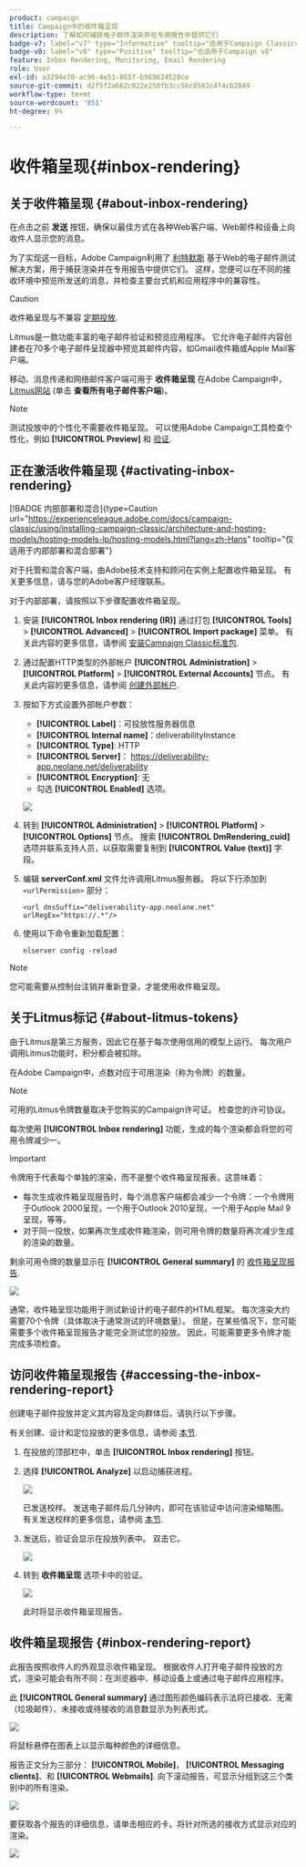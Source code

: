 ```yaml
---
product: campaign
title: Campaign中的收件箱呈现
description: 了解如何捕获电子邮件渲染并在专用报告中提供它们
badge-v7: label="v7" type="Informative" tooltip="适用于Campaign Classicv7"
badge-v8: label="v8" type="Positive" tooltip="也适用于Campaign v8"
feature: Inbox Rendering, Monitoring, Email Rendering
role: User
exl-id: a3294e70-ac96-4e51-865f-b969624528ce
source-git-commit: d2f5f2a662c022e258fb3cc56c8502c4f4cb2849
workflow-type: tm+mt
source-wordcount: '851'
ht-degree: 9%

---
```


# 收件箱呈现{#inbox-rendering}

## 关于收件箱呈现 {#about-inbox-rendering}

在点击之前 **发送** 按钮，确保以最佳方式在各种Web客户端、Web邮件和设备上向收件人显示您的消息。

为了实现这一目标，Adobe Campaign利用了 [利特默斯](https://litmus.com/email-testing) 基于Web的电子邮件测试解决方案，用于捕获渲染并在专用报告中提供它们。 这样，您便可以在不同的接收环境中预览所发送的消息，并检查主要台式机和应用程序中的兼容性。

>[!CAUTION]
>收件箱呈现与不兼容 [定期投放](communication-channels.md#recurring-delivery).
>

Litmus是一款功能丰富的电子邮件验证和预览应用程序。 它允许电子邮件内容创建者在70多个电子邮件呈现器中预览其邮件内容，如Gmail收件箱或Apple Mail客户端。

移动、消息传递和网络邮件客户端可用于 **收件箱呈现** 在Adobe Campaign中， [Litmus网站](https://litmus.com/email-testing) (单击 **查看所有电子邮件客户端**)。

>[!NOTE]
>
>测试投放中的个性化不需要收件箱呈现。 可以使用Adobe Campaign工具检查个性化，例如 **[!UICONTROL Preview]** 和 [验证](steps-validating-the-delivery.md#sending-a-proof).

## 正在激活收件箱呈现 {#activating-inbox-rendering}

[!BADGE 内部部署和混合]{type=Caution url="https://experienceleague.adobe.com/docs/campaign-classic/using/installing-campaign-classic/architecture-and-hosting-models/hosting-models-lp/hosting-models.html?lang=zh-Hans" tooltip="仅适用于内部部署和混合部署"}

对于托管和混合客户端，由Adobe技术支持和顾问在实例上配置收件箱呈现。 有关更多信息，请与您的Adobe客户经理联系。

对于内部部署，请按照以下步骤配置收件箱呈现。

1. 安装 **[!UICONTROL Inbox rendering (IR)]** 通过打包 **[!UICONTROL Tools]** > **[!UICONTROL Advanced]** > **[!UICONTROL Import package]** 菜单。 有关此内容的更多信息，请参阅 [安装Campaign Classic标准包](../../installation/using/installing-campaign-standard-packages.md).
1. 通过配置HTTP类型的外部帐户 **[!UICONTROL Administration]** > **[!UICONTROL Platform]** > **[!UICONTROL External Accounts]** 节点。 有关此内容的更多信息，请参阅 [创建外部帐户](../../installation/using/external-accounts.md#creating-an-external-account).
1. 按如下方式设置外部帐户参数：
   * **[!UICONTROL Label]**：可投放性服务器信息
   * **[!UICONTROL Internal name]**：deliverabilityInstance
   * **[!UICONTROL Type]**: HTTP
   * **[!UICONTROL Server]**： https://deliverability-app.neolane.net/deliverability
   * **[!UICONTROL Encryption]**: 无
   * 勾选 **[!UICONTROL Enabled]** 选项。

   ![](assets/s_tn_inbox_rendering_external-account.png)

1. 转到 **[!UICONTROL Administration]** > **[!UICONTROL Platform]** > **[!UICONTROL Options]** 节点。 搜索 **[!UICONTROL DmRendering_cuid]** 选项并联系支持人员，以获取需要复制到 **[!UICONTROL Value (text)]** 字段。
1. 编辑 **serverConf.xml** 文件允许调用Litmus服务器。 将以下行添加到 `<urlPermission>` 部分：

   ```
   <url dnsSuffix="deliverability-app.neolane.net" urlRegEx="https://.*"/>
   ```

1. 使用以下命令重新加载配置：

   ```
   nlserver config -reload
   ```

>[!NOTE]
>
>您可能需要从控制台注销并重新登录，才能使用收件箱呈现。

## 关于Litmus标记 {#about-litmus-tokens}

由于Litmus是第三方服务，因此它在基于每次使用信用的模型上运行。 每次用户调用Litmus功能时，积分都会被扣除。

在Adobe Campaign中，点数对应于可用渲染（称为令牌）的数量。

>[!NOTE]
>
>可用的Litmus令牌数量取决于您购买的Campaign许可证。 检查您的许可协议。

每次使用 **[!UICONTROL Inbox rendering]** 功能，生成的每个渲染都会将您的可用令牌减少一。

>[!IMPORTANT]
>
>令牌用于代表每个单独的渲染，而不是整个收件箱呈现报表，这意味着：
>
>* 每次生成收件箱呈现报告时，每个消息客户端都会减少一个令牌：一个令牌用于Outlook 2000呈现，一个用于Outlook 2010呈现，一个用于Apple Mail 9呈现，等等。
>* 对于同一投放，如果再次生成收件箱渲染，则可用令牌的数量将再次减少生成的渲染的数量。
>

剩余可用令牌的数量显示在 **[!UICONTROL General summary]** 的 [收件箱呈现报告](#inbox-rendering-report).

![](assets/s_tn_inbox_rendering_tokens.png)

通常，收件箱呈现功能用于测试新设计的电子邮件的HTML框架。 每次渲染大约需要70个令牌（具体取决于通常测试的环境数量）。 但是，在某些情况下，您可能需要多个收件箱呈现报告才能完全测试您的投放。 因此，可能需要更多令牌才能完成多项检查。

## 访问收件箱呈现报告 {#accessing-the-inbox-rendering-report}

创建电子邮件投放并定义其内容及定向群体后，请执行以下步骤。

有关创建、设计和定位投放的更多信息，请参阅 [本节](about-email-channel.md).

1. 在投放的顶部栏中，单击 **[!UICONTROL Inbox rendering]** 按钮。
1. 选择 **[!UICONTROL Analyze]** 以启动捕获进程。

   ![](assets/s_tn_inbox_rendering_button.png)

   已发送校样。 发送电子邮件后几分钟内，即可在该验证中访问渲染缩略图。 有关发送校样的更多信息，请参阅 [本节](steps-validating-the-delivery.md#sending-a-proof).

1. 发送后，验证会显示在投放列表中。 双击它。

   ![](assets/s_tn_inbox_rendering_delivery_list.png)

1. 转到 **收件箱呈现** 选项卡中的验证。

   ![](assets/s_tn_inbox_rendering_tab.png)

   此时将显示收件箱呈现报告。

## 收件箱呈现报告 {#inbox-rendering-report}

此报告按照收件人的外观显示收件箱呈现。 根据收件人打开电子邮件投放的方式，渲染可能会有所不同：在浏览器中、移动设备上或通过电子邮件应用程序。

此 **[!UICONTROL General summary]** 通过图形颜色编码表示法将已接收、无需（垃圾邮件）、未接收或待接收的消息数显示为列表形式。

![](assets/s_tn_inbox_rendering_summary.png)

将鼠标悬停在图表上以显示每种颜色的详细信息。

报告正文分为三部分： **[!UICONTROL Mobile]**， **[!UICONTROL Messaging clients]**、和 **[!UICONTROL Webmails]**. 向下滚动报告，可显示分组到这三个类别中的所有渲染。

![](assets/s_tn_inbox_rendering_report.png)

要获取各个报告的详细信息，请单击相应的卡。将针对所选的接收方式显示对应的渲染。

![](assets/s_tn_inbox_rendering_example.png)
